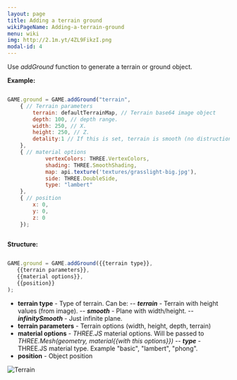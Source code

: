 ```yaml
---
layout: page
title: Adding a terrain ground
wikiPageName: Adding-a-terrain-ground
menu: wiki
img: http://2.1m.yt/4ZL9FikzI.png
modal-id: 4
---
```


Use *addGround* function to generate a terrain or ground object.

**Example:**

```javascript

GAME.ground = GAME.addGround("terrain",
    { // Terrain parameters
        terrain: defaultTerrainMap, // Terrain base64 image object
        depth: 100, // depth range.
        width: 250, // X.
        height: 250, // Z.
        detality:1 // If this is set, terrain is smooth (no distruction) and more detailed. (more faces)
    },
    { // material options
            vertexColors: THREE.VertexColors,
            shading: THREE.SmoothShading,
            map: api.texture('textures/grasslight-big.jpg'),
            side: THREE.DoubleSide,
            type: "lambert"
    },
    { // position
        x: 0,
        y: 0,
        z: 0
    });
    
```

**Structure:**

```javascript

GAME.ground = GAME.addGround({{terrain type}},
   {{terrain parameters}},
   {{material options}},
   {{position}}
);

```

- **terrain type** - Type of terrain. Can be:
--    ***terrain*** - Terrain with height values (from image).
--    ***smooth*** - Plane with width/height.
--    ***infinitySmooth*** - Just infinite plane.
- **terrain parameters** - Terrain options (width, height, depth, terrain)
- **material options** - *THREE.JS* material options. Will be passed to *THREE.Mesh(geometry, material{{with this options}})*
--    ***type*** - THREE.JS material type. Example "basic", "lambert", "phong".
- **position** - Object position

![Terrain](http://2.1m.yt/4ZL9FikzI.png)

